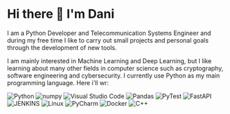 # Hi there 👋 I'm Dani

I am a Python Developer and Telecommunication Systems Engineer and during my free time I like to carry out small projects and personal goals through the development of new tools.

I am mainly interested in Machine Learning and Deep Learning, but I like learning about many other fields in computer science such as cryptography, software engineering and cybersecurity. I currently use Python as my main programming language. Here i'll wr:

![Python](https://img.shields.io/badge/python-3670A0?style=for-the-badge&logo=python&logoColor=ffdd54)
![numpy](https://img.shields.io/badge/-numpy-blue?style=for-the-badge&logo=numpy)
![Visual Studio Code](https://img.shields.io/badge/-vscode-cyan?style=for-the-badge&logo=visual-studio)
![Pandas](https://img.shields.io/badge/-pandas-darkgreen?style=for-the-badge&logo=pandas)
![PyTest](https://img.shields.io/badge/-pytest-darkblue?style=for-the-badge&logo=pytest)
![FastAPI](https://img.shields.io/badge/FastAPI-005571?style=for-the-badge&logo=fastapi)
![JENKINS](https://img.shields.io/badge/Jenkins-D24939?style=for-the-badge&logo=Jenkins&logoColor=white)
![Linux](https://img.shields.io/badge/-Linux-grey?logo=linux)
![PyCharm](https://img.shields.io/badge/pycharm-143?style=for-the-badge&logo=pycharm&logoColor=black&color=black&labelColor=green)
![Docker](https://img.shields.io/badge/docker-%230db7ed.svg?style=for-the-badge&logo=docker&logoColor=white)
![C++](https://img.shields.io/badge/c++-%2300599C.svg?style=for-the-badge&logo=c%2B%2B&logoColor=white)

